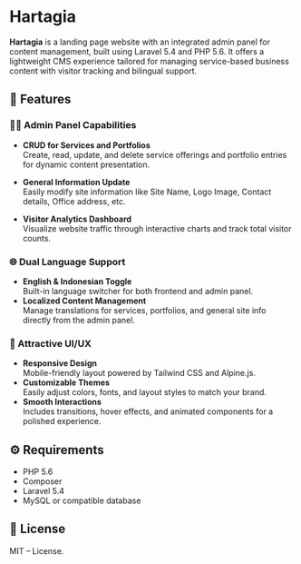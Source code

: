 # Hartagia

**Hartagia** is a landing page website with an integrated admin panel for content management, built using Laravel 5.4 and PHP 5.6. It offers a lightweight CMS experience tailored for managing service-based business content with visitor tracking and bilingual support.

## 🚀 Features

### 🧑‍💼 Admin Panel Capabilities

- **CRUD for Services and Portfolios**  
  Create, read, update, and delete service offerings and portfolio entries for dynamic content presentation.

- **General Information Update**  
  Easily modify site information like Site Name, Logo Image, Contact details, Office address, etc.

- **Visitor Analytics Dashboard**  
  Visualize website traffic through interactive charts and track total visitor counts.

### 🌐 Dual Language Support

- **English & Indonesian Toggle**  
  Built-in language switcher for both frontend and admin panel.
- **Localized Content Management**  
  Manage translations for services, portfolios, and general site info directly from the admin panel.

### 🎨 Attractive UI/UX

- **Responsive Design**  
  Mobile-friendly layout powered by Tailwind CSS and Alpine.js.
- **Customizable Themes**  
  Easily adjust colors, fonts, and layout styles to match your brand.
- **Smooth Interactions**  
  Includes transitions, hover effects, and animated components for a polished experience.

## ⚙️ Requirements

- PHP 5.6
- Composer
- Laravel 5.4
- MySQL or compatible database

## 📄 License

MIT – License.
